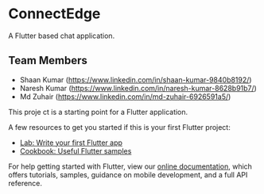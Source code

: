# ConnectEdge

A Flutter based chat application.

## Team Members
- Shaan Kumar (https://www.linkedin.com/in/shaan-kumar-9840b8192/)
- Naresh Kumar (https://www.linkedin.com/in/naresh-kumar-8628b91b7/)
- Md Zuhair (https://www.linkedin.com/in/md-zuhair-6926591a5/)

This proje ct is a starting point for a Flutter application.

A few resources to get you started if this is your first Flutter project:

- [Lab: Write your first Flutter app](https://flutter.dev/docs/get-started/codelab)
- [Cookbook: Useful Flutter samples](https://flutter.dev/docs/cookbook)

For help getting started with Flutter, view our
[online documentation](https://flutter.dev/docs), which offers tutorials,
samples, guidance on mobile development, and a full API reference.

